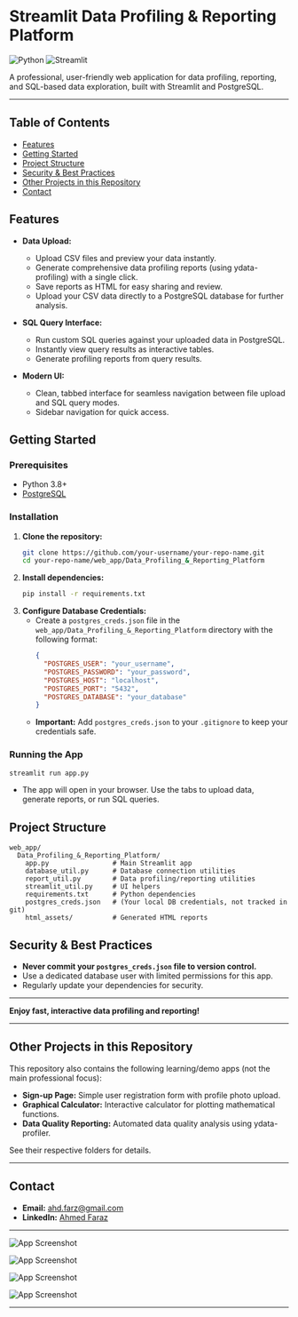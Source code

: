 # Streamlit Data Profiling & Reporting Platform

![Python](https://img.shields.io/badge/python-3.8%2B-blue)
![Streamlit](https://img.shields.io/badge/streamlit-app-red)

A professional, user-friendly web application for data profiling, reporting, and SQL-based data exploration, built with Streamlit and PostgreSQL.

---

## Table of Contents
- [Features](#features)
- [Getting Started](#getting-started)
- [Project Structure](#project-structure)
- [Security & Best Practices](#security--best-practices)
- [Other Projects in this Repository](#other-projects-in-this-repository)
- [Contact](#contact)

## Features

- **Data Upload:**
  - Upload CSV files and preview your data instantly.
  - Generate comprehensive data profiling reports (using ydata-profiling) with a single click.
  - Save reports as HTML for easy sharing and review.
  - Upload your CSV data directly to a PostgreSQL database for further analysis.

- **SQL Query Interface:**
  - Run custom SQL queries against your uploaded data in PostgreSQL.
  - Instantly view query results as interactive tables.
  - Generate profiling reports from query results.

- **Modern UI:**
  - Clean, tabbed interface for seamless navigation between file upload and SQL query modes.
  - Sidebar navigation for quick access.

## Getting Started

### Prerequisites
- Python 3.8+
- [PostgreSQL](https://www.postgresql.org/download/)

### Installation
1. **Clone the repository:**
   ```sh
   git clone https://github.com/your-username/your-repo-name.git
   cd your-repo-name/web_app/Data_Profiling_&_Reporting_Platform
   ```
2. **Install dependencies:**
   ```sh
   pip install -r requirements.txt
   ```
3. **Configure Database Credentials:**
   - Create a `postgres_creds.json` file in the `web_app/Data_Profiling_&_Reporting_Platform` directory with the following format:
     ```json
     {
       "POSTGRES_USER": "your_username",
       "POSTGRES_PASSWORD": "your_password",
       "POSTGRES_HOST": "localhost",
       "POSTGRES_PORT": "5432",
       "POSTGRES_DATABASE": "your_database"
     }
     ```
   - **Important:** Add `postgres_creds.json` to your `.gitignore` to keep your credentials safe.

### Running the App
```sh
streamlit run app.py
```
- The app will open in your browser. Use the tabs to upload data, generate reports, or run SQL queries.

## Project Structure
```
web_app/
  Data_Profiling_&_Reporting_Platform/
    app.py                # Main Streamlit app
    database_util.py      # Database connection utilities
    report_util.py        # Data profiling/reporting utilities
    streamlit_util.py     # UI helpers
    requirements.txt      # Python dependencies
    postgres_creds.json   # (Your local DB credentials, not tracked in git)
    html_assets/          # Generated HTML reports
```

## Security & Best Practices
- **Never commit your `postgres_creds.json` file to version control.**
- Use a dedicated database user with limited permissions for this app.
- Regularly update your dependencies for security.
---

**Enjoy fast, interactive data profiling and reporting!**

---

## Other Projects in this Repository

This repository also contains the following learning/demo apps (not the main professional focus):

- **Sign-up Page:** Simple user registration form with profile photo upload.
- **Graphical Calculator:** Interactive calculator for plotting mathematical functions.
- **Data Quality Reporting:** Automated data quality analysis using ydata-profiler.

See their respective folders for details.

---

## Contact

- **Email:** ahd.farz@gmail.com
- **LinkedIn:** [Ahmed Faraz](https://www.linkedin.com/in/ahd-faraz/)



---


![App Screenshot](web_app/Data_Profiling_&_Reporting_Platform/assets/main%20page.png)

![App Screenshot](web_app/Data_Profiling_&_Reporting_Platform/assets/adding%20file_screenshot.png)

![App Screenshot](web_app/Data_Profiling_&_Reporting_Platform/assets/csv_added_to_database.png)

![App Screenshot](web_app/Data_Profiling_&_Reporting_Platform/assets/query_result.png)


---